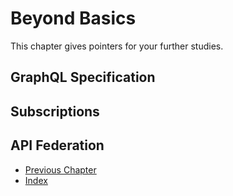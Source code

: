 # Beyond Basics

This chapter gives pointers for your further studies.

## GraphQL Specification

## Subscriptions

## API Federation

* [Previous Chapter](7_Authentication_and_Access_Control.md)
* [Index](../README.md)